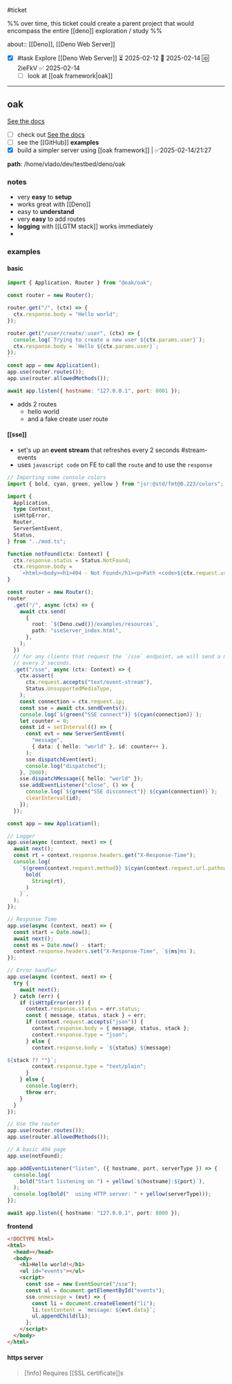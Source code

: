 #ticket 

%% over time, this ticket could create a parent project that would encompass the entire [[deno]] exploration / study %%

about:: [[Deno]], [[Deno Web Server]]

- [x] #task Explore [[Deno Web Server]] ⏳ 2025-02-12 📅 2025-02-14 🆔 2ieFkV ✅ 2025-02-14
	- [ ]  look at [[oak framework|oak]]
___
## oak
[See the docs](https://jsr.io/@oak/oak/doc)
- [ ] check out [See the docs](https://jsr.io/@oak/oak/doc)
- [ ] see the [[GitHub]] **examples**
- [x] build a simpler server using [[oak framework]] |  ✅2025-02-14/21:27 

**path**: /home/vlado/dev/testbed/deno/oak
### notes
- very **easy** to **setup**
- works great with [[Deno]]
- easy to **understand**
- very **easy** to add routes
- **logging** with [[LGTM stack]] works immediately
- 
### examples

#### **basic**
```js
import { Application, Router } from "@oak/oak";

const router = new Router();

router.get("/", (ctx) => {
  ctx.response.body = "Hello world";
});

router.get("/user/create/:user", (ctx) => {
  console.log(`Trying to create a new user ${ctx.params.user}`);
  ctx.response.body = `Hello ${ctx.params.user}`;
});
``
const app = new Application();
app.use(router.routes());
app.use(router.allowedMethods());

await app.listen({ hostname: "127.0.0.1", port: 8001 });
```
- adds 2 routes
	- hello world
	- and a fake create user route
#### [[sse]]
- set's up an **event stream** that refreshes every 2 seconds #stream-events
- uses `javascript code` on FE to call the `route` and to use the `response`

```ts
// Importing some console colors
import { bold, cyan, green, yellow } from "jsr:@std/fmt@0.223/colors";

import {
  Application,
  type Context,
  isHttpError,
  Router,
  ServerSentEvent,
  Status,
} from "../mod.ts";

function notFound(ctx: Context) {
  ctx.response.status = Status.NotFound;
  ctx.response.body =
    `<html><body><h1>404 - Not Found</h1><p>Path <code>${ctx.request.url}</code> not found.`;
}

const router = new Router();
router
  .get("/", async (ctx) => {
    await ctx.send(
      {
        root: `${Deno.cwd()}/examples/resources`,
        path: "sseServer_index.html",
      },
    );
  })
  // for any clients that request the `/sse` endpoint, we will send a message
  // every 2 seconds.
  .get("/sse", async (ctx: Context) => {
    ctx.assert(
      ctx.request.accepts("text/event-stream"),
      Status.UnsupportedMediaType,
    );
    const connection = ctx.request.ip;
    const sse = await ctx.sendEvents();
    console.log(`${green("SSE connect")} ${cyan(connection)}`);
    let counter = 0;
    const id = setInterval(() => {
      const evt = new ServerSentEvent(
        "message",
        { data: { hello: "world" }, id: counter++ },
      );
      sse.dispatchEvent(evt);
      console.log("dispatched");
    }, 2000);
    sse.dispatchMessage({ hello: "world" });
    sse.addEventListener("close", () => {
      console.log(`${green("SSE disconnect")} ${cyan(connection)}`);
      clearInterval(id);
    });
  });

const app = new Application();

// Logger
app.use(async (context, next) => {
  await next();
  const rt = context.response.headers.get("X-Response-Time");
  console.log(
    `${green(context.request.method)} ${cyan(context.request.url.pathname)} - ${
      bold(
        String(rt),
      )
    }`,
  );
});

// Response Time
app.use(async (context, next) => {
  const start = Date.now();
  await next();
  const ms = Date.now() - start;
  context.response.headers.set("X-Response-Time", `${ms}ms`);
});

// Error handler
app.use(async (context, next) => {
  try {
    await next();
  } catch (err) {
    if (isHttpError(err)) {
      context.response.status = err.status;
      const { message, status, stack } = err;
      if (context.request.accepts("json")) {
        context.response.body = { message, status, stack };
        context.response.type = "json";
      } else {
        context.response.body = `${status} ${message}

${stack ?? ""}`;
        context.response.type = "text/plain";
      }
    } else {
      console.log(err);
      throw err;
    }
  }
});

// Use the router
app.use(router.routes());
app.use(router.allowedMethods());

// A basic 404 page
app.use(notFound);

app.addEventListener("listen", ({ hostname, port, serverType }) => {
  console.log(
    bold("Start listening on ") + yellow(`${hostname}:${port}`),
  );
  console.log(bold("  using HTTP server: " + yellow(serverType)));
});

await app.listen({ hostname: "127.0.0.1", port: 8000 });
```

**frontend**
```html
<!DOCTYPE html>
<html>
  <head></head>
  <body>
    <h1>Hello world!</h1>
    <ul id="events"></ul>
    <script>
      const sse = new EventSource("/sse");
      const ul = document.getElementById("events");
      sse.onmessage = (evt) => {
        const li = document.createElement("li");
        li.textContent = `message: ${evt.data}`;
        ul.appendChild(li);
      };
    </script>
  </body>
</html>
```

#### https server
> [!info]
> Requires [[SSL certificate]]s
